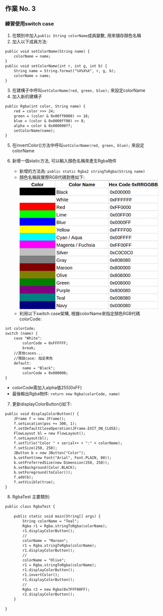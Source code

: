## 作業 No. 3

### 練習使用switch case
1. 在類別中加入`public String colorName`成員變數, 用來儲存顏色名稱
2. 加入以下成員方法:

```
public void setColorName(String name) {
	colorName = name;
}
public void setColorName(int r, int g, int b) {
	String name = String.format("%X%X%X", r, g, b);
	colorName = name;
}	
```

3. 在建構子中呼叫`setColorName(red, green, blue);` 來設定colorName
4. 加入新的建構子 

```
public Rgba(int color, String name) {
	red = color >>> 24;
	green = (color & 0x00ff0000) >> 16; 
	blue = (color & 0x0000ff00) >> 8;
	alpha = color & 0x000000ff;
	setColorName(name);
}
```

5. 在invertColor()方法中呼叫`setColorName(red, green, blue);` 來設定colorName
6. 新增一個static方法, 可以輸入顏色名稱來產生Rgba物件

   - 新增的方法為: `public static Rgba2 stringToRgba(String name)`
   - 顏色名稱與實際RGB代碼對應如下: ![color codes](colors.png)
   - 利用以下switch case架構, 根據colorName來指定顏色RGB代碼colorCode:
   
```
int colorCode;
switch (name) {
	case "White":
		colorCode = 0xFFFFFF;
		break;
	//其他cases...
	//預設case: 指定黑色
	default:
		name = "Black";
		colorCode = 0x000000;
}
```
   - colorCode需加入alpha值255(0xFF)
   - 最後輸出Rgba物件: `return new Rgba(colorCode, name)`
   
7. 更新displayColorButton()如下:

```
public void displayColorButton() {
	JFrame f = new JFrame();
	f.setLocation(pos += 300, 1);
	f.setDefaultCloseOperation(JFrame.EXIT_ON_CLOSE);
	FlowLayout bl = new FlowLayout();
	f.setLayout(bl);
	f.setTitle("Color " + serial++ + ":" + colorName);
	f.setSize(250, 250);
	JButton b = new JButton("Color");
	b.setFont(new Font("Arial", Font.PLAIN, 80));
	b.setPreferredSize(new Dimension(250, 250));
	b.setBackground(Color.BLACK);
	b.setForeground(toColor());
	f.add(b);
	f.setVisible(true);
}
```

8. RgbaTest 主要類別:

```
public class RgbaTest {

	public static void main(String[] args) {
		String colorName = "Teal";
		Rgba r1 = Rgba.stringToRgba(colorName);
		r1.displayColorButton();
		//
		colorName = "Maroon";
		r1 = Rgba.stringToRgba(colorName);
		r1.displayColorButton();
		//
		colorName = "Olive";
		r1 = Rgba.stringToRgba(colorName);
		r1.displayColorButton();
		r1.invertColor();
		r1.displayColorButton();
		//
		Rgba r2 = new Rgba(0x7FFF00FF);
		r2.displayColorButton();
	}

}
```
